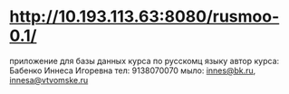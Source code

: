 http://10.193.113.63:8080/rusmoo-0.1/
======

приложение для базы данных курса по русскомц языку
автор курса: Бабенко Иннеса Игоревна 
тел: 9138070070
мыло: innes@bk.ru, innesa@vtvomske.ru
